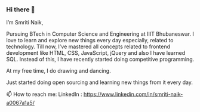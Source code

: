 ### Hi there 👋

I’m Smriti Naik,

Pursuing BTech in Computer Science and Engineering at IIIT Bhubaneswar. I love to learn and explore new things every day especially, related to technology. Till now, I've mastered all concepts related to frontend development like HTML, CSS, JavaScript, jQuery and also I have learned SQL. Instead of this, I have recently started doing competitive programming. 

At my free time, I do drawing and dancing. 

Just started doing open sourcing and learning new things from it every day.

📫 How to reach me: 
LinkedIn : https://www.linkedin.com/in/smriti-naik-a0067a1a5/




